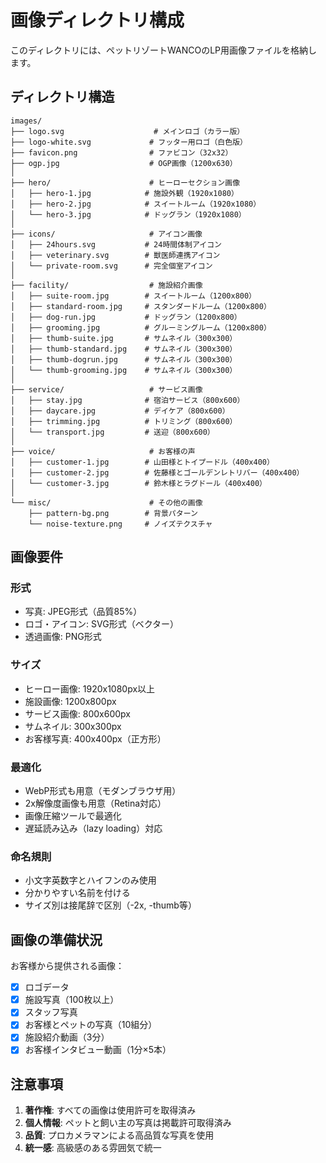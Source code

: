 # 画像ディレクトリ構成

このディレクトリには、ペットリゾートWANCOのLP用画像ファイルを格納します。

## ディレクトリ構造

```
images/
├── logo.svg                    # メインロゴ（カラー版）
├── logo-white.svg             # フッター用ロゴ（白色版）
├── favicon.png                # ファビコン（32x32）
├── ogp.jpg                    # OGP画像（1200x630）
│
├── hero/                      # ヒーローセクション画像
│   ├── hero-1.jpg            # 施設外観（1920x1080）
│   ├── hero-2.jpg            # スイートルーム（1920x1080）
│   └── hero-3.jpg            # ドッグラン（1920x1080）
│
├── icons/                     # アイコン画像
│   ├── 24hours.svg           # 24時間体制アイコン
│   ├── veterinary.svg        # 獣医師連携アイコン
│   └── private-room.svg      # 完全個室アイコン
│
├── facility/                  # 施設紹介画像
│   ├── suite-room.jpg        # スイートルーム（1200x800）
│   ├── standard-room.jpg     # スタンダードルーム（1200x800）
│   ├── dog-run.jpg           # ドッグラン（1200x800）
│   ├── grooming.jpg          # グルーミングルーム（1200x800）
│   ├── thumb-suite.jpg       # サムネイル（300x300）
│   ├── thumb-standard.jpg    # サムネイル（300x300）
│   ├── thumb-dogrun.jpg      # サムネイル（300x300）
│   └── thumb-grooming.jpg    # サムネイル（300x300）
│
├── service/                   # サービス画像
│   ├── stay.jpg              # 宿泊サービス（800x600）
│   ├── daycare.jpg           # デイケア（800x600）
│   ├── trimming.jpg          # トリミング（800x600）
│   └── transport.jpg         # 送迎（800x600）
│
├── voice/                     # お客様の声
│   ├── customer-1.jpg        # 山田様とトイプードル（400x400）
│   ├── customer-2.jpg        # 佐藤様とゴールデンレトリバー（400x400）
│   └── customer-3.jpg        # 鈴木様とラグドール（400x400）
│
└── misc/                      # その他の画像
    ├── pattern-bg.png        # 背景パターン
    └── noise-texture.png     # ノイズテクスチャ
```

## 画像要件

### 形式
- 写真: JPEG形式（品質85%）
- ロゴ・アイコン: SVG形式（ベクター）
- 透過画像: PNG形式

### サイズ
- ヒーロー画像: 1920x1080px以上
- 施設画像: 1200x800px
- サービス画像: 800x600px
- サムネイル: 300x300px
- お客様写真: 400x400px（正方形）

### 最適化
- WebP形式も用意（モダンブラウザ用）
- 2x解像度画像も用意（Retina対応）
- 画像圧縮ツールで最適化
- 遅延読み込み（lazy loading）対応

### 命名規則
- 小文字英数字とハイフンのみ使用
- 分かりやすい名前を付ける
- サイズ別は接尾辞で区別（-2x, -thumb等）

## 画像の準備状況

お客様から提供される画像：
- [x] ロゴデータ
- [x] 施設写真（100枚以上）
- [x] スタッフ写真
- [x] お客様とペットの写真（10組分）
- [x] 施設紹介動画（3分）
- [x] お客様インタビュー動画（1分×5本）

## 注意事項

1. **著作権**: すべての画像は使用許可を取得済み
2. **個人情報**: ペットと飼い主の写真は掲載許可取得済み
3. **品質**: プロカメラマンによる高品質な写真を使用
4. **統一感**: 高級感のある雰囲気で統一